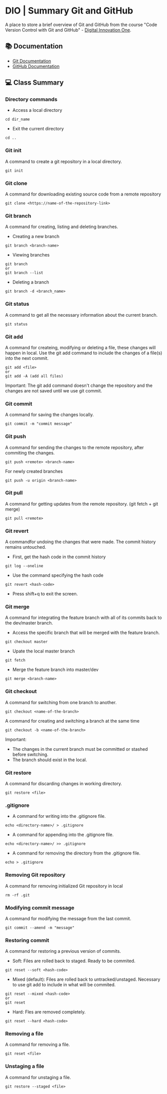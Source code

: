 
# DIO | Summary Git and GitHub

A place to store a brief overview of Git and GitHub from the course "Code Version Control with Git and GitHub" - [Digital Innovation One](https://www.dio.me/).

## 📚 Documentation
- [Git Documentation](https://git-scm.com/doc)
- [GitHub Documentation](https://docs.github.com/)

## 💻 Class Summary

### Directory commands
- Access a local directory
```
cd dir_name
```
- Exit the current directory
```
cd ..
```
### Git init
A command to create a git repository in a local directory.
```
git init
```
### Git clone
A command for downloading existing source code from a remote repository
```
git clone <https://name-of-the-repository-link>
```
### Git branch
A command for creating, listing and deleting branches.
- Creating a new branch
```
git branch <branch-name>
```
- Viewing branches
```
git branch
or
git branch --list
```
- Deleting a branch
```
git branch -d <branch_name>
```
### Git status
A command to get all the necessary information about the current branch.
```
git status
```
### Git add
A command for createing, modifying or deleting a file, these changes will happen in local.  Use the git add command to include the changes of a file(s) into the next commit. 
```
git add <file>
or
git add -A (add all files)
```
Important: The git add command doesn't change the repository and the changes are not saved until we use git commit.
### Git commit
A command for saving the changes locally. 
```
git commit -m "commit message"
```
### Git push
A command for sending the changes to the remote repository, after commiting the changes.
```
git push <remote> <branch-name>
``` 
For newly created branches
```
git push -u origin <branch-name>
```
### Git pull
A command for getting updates from the remote repository. (git fetch + git merge)
```
git pull <remote>
```
### Git revert
A commandfor undoing the changes that were made. The commit history remains untouched. 
- First, get the hash code in the commit history
```
git log --oneline
```
- Use the command specifying the hash code
```
git revert <hash-code>
```
- Press shift+q to exit the screen.
### Git merge
A command for integrating the feature branch with all of its commits back to the dev/master branch.
- Access the specific branch that will be merged with the feature branch.
```
git checkout master
```
- Upate the local master branch
```
git fetch
```
- Merge the feature branch into master/dev
```
git merge <branch-name>
```
### Git checkout
A command for switching from one branch to another.
```
git checkout <name-of-the-branch>
```
A command for creating and switching a branch at the same time
```
git checkout -b <name-of-the-branch>
```
Important:
- The changes in the current branch must be committed or stashed before switching.
- The branch should exist in the local.
### Git restore
A command for discarding changes in working directory.
```
git restore <file>
```
### .gitignore
- A command for writing into the .gitignore file.
```
echo <directory-name>/ > .gitignore
```
- A command for appending into the .gitignore file.
```
echo <directory-name>/ >> .gitignore
```
- A command for removing the directory from the .gitignore file.
```
echo > .gitignore
```
### Removing Git repository
A command for removing initialized Git repository in local
```
rm -rf .git
```
### Modifying commit message
A command for modifying the message from the last commit.
```
git commit --amend -m "message"
```
### Restoring commit
A command for restoring a previous version of commits.
- Soft: Files are rolled back to staged. Ready to be commited.
```
git reset --soft <hash-code>
```
- Mixed (default): Files are rolled back to untracked/unstaged. Necessary to use git add to include in  what will be commited.
```
git reset --mixed <hash-code>
or
git reset
```
- Hard: Fles are removed completely.
```
git reset --hard <hash-code>
```
### Removing a file
A command for removing a file.
```
git reset <file>
```
### Unstaging a file
A command for unstaging a file.
```
git restore --staged <file>
```